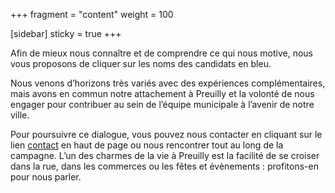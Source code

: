 +++
fragment = "content"
weight = 100

[sidebar]
  sticky = true
+++

Afin de mieux nous connaître et de comprendre ce qui nous motive, nous vous proposons de cliquer sur les noms des 
candidats en bleu.

Nous venons d’horizons très variés avec des expériences complémentaires, mais avons en commun notre attachement à 
Preuilly et la volonté de nous engager pour contribuer au sein de l’équipe municipale à l’avenir de notre ville.

Pour poursuivre ce dialogue, vous pouvez nous contacter en cliquant sur le lien [contact](/#contact) en haut de page ou nous 
rencontrer tout au long de la campagne. L’un des charmes de la vie à Preuilly est la facilité de se croiser dans la rue, 
dans les commerces ou les fêtes et évènements : profitons-en pour nous parler. 

